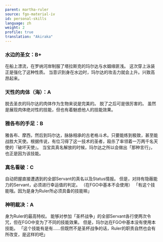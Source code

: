 ```yaml
---
parent: martha-ruler
source: fgo-material-iv
id: personal-skills
language: zh
weight: 2
profile: true
translation: "Akiraka"
---
```


### 水边的圣女：B+

在船上漂流，在罗纳河岸制服了塔拉斯克的玛尔达与水姻缘匪浅。
这次穿上泳装正是强化了这种性质。
当意识到身在水边时，玛尔达的攻击力就会上升。兴致高昂起来。

### 天性的肉体（海）：A

脱去圣衣的玛尔达的肉体作为生物来说是完美的。
脱了之后可是很厉害的。
虽然是展现肉体绝对性的技能，但也有着魅惑他人的技能效果。

### 雅各布的手足：B

雅各布、摩西，然后到玛尔达，脉脉相承的古老格斗术。只要能练到极致，甚至能战胜大天使。根据传说，有位习得了这一技术的圣者，殴杀了率领着一万两千名天使的『破坏天使』。
当宝具真名解放的时候，玛尔达之所以会做出「那种言行」，也正是因为该技能。

### 真名看破：C

自动把握直接遭遇到的全部Servant的真名以及Status情报。
但是，对持有隐蔽能力的Servant，必须进行幸运值的判定。
（在FGO中基本不会使用）
「有这个技能哦。因为是身为Ruler所必须具备的技能嘛」

### 神明裁决：A

身为Ruler的最高特权。
能够对参加「圣杯战争」的全部Servant各行使两次令咒，但在FGO中变为了不同的技能效果。
但是，玛尔达在FGO中基本没有使用本技能。
「这个技能有是有……但既然不是圣杯战争的话，Ruler的职责自然也会有所改变，是这样的吧」
